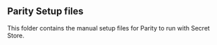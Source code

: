 ## Parity Setup files

This folder contains the manual setup files for Parity to run with Secret Store.

